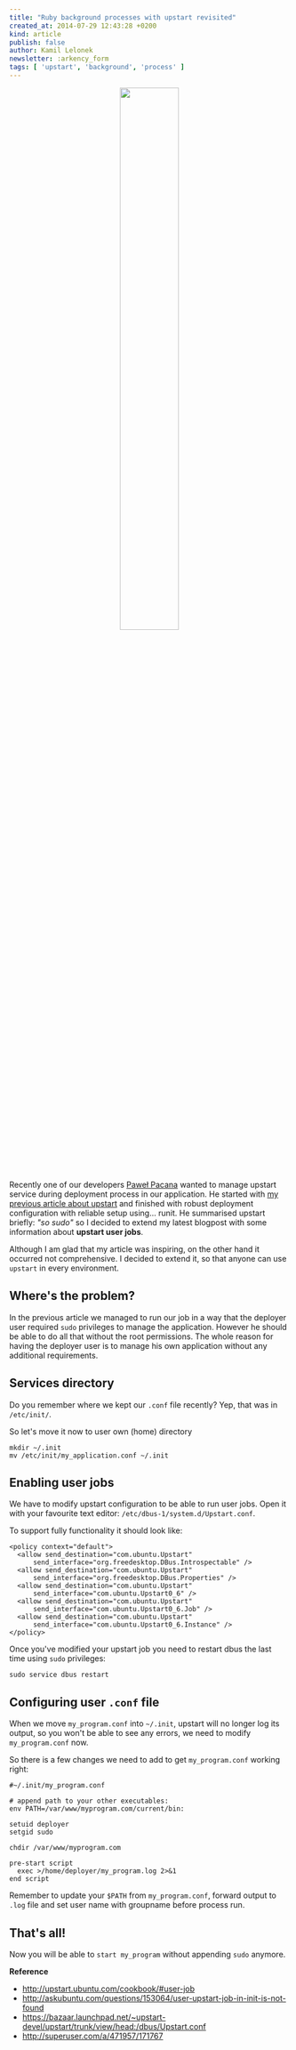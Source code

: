 ```yaml
---
title: "Ruby background processes with upstart revisited"
created_at: 2014-07-29 12:43:28 +0200
kind: article
publish: false
author: Kamil Lelonek
newsletter: :arkency_form
tags: [ 'upstart', 'background', 'process' ]
---
```


<p>
  <figure align="center">
    <img src="http://upstart.ubuntu.com/img/upstart80.png" width="50%">
  </figure>
</p>

Recently one of our developers [Paweł Pacana](https://twitter.com/pawelpacana) wanted to manage upstart service during deployment process in our application. He started with [my previous article about upstart](http://blog.arkency.com/2014/06/create-run-and-manage-your-background-processes-with-upstart/) and finished with robust deployment configuration with reliable setup using... runit. He summarised upstart briefly: *"so sudo"* so I decided to extend my latest blogpost with some information about **upstart user jobs**.

<!-- more -->

Although I am glad that my article was inspiring, on the other hand it occurred not comprehensive. I decided to extend it, so that anyone can use `upstart` in every environment.

## Where's the problem?

In the previous article we managed to run our job in a way that the deployer user required `sudo` privileges to manage the application. However he should be able to do all that without the root permissions. The whole reason for having the deployer user is to manage his own application without any additional requirements.

## Services directory

Do you remember where we kept our `.conf` file recently? Yep, that was in `/etc/init/`.

So let's move it now to user own (home) directory

```
mkdir ~/.init
mv /etc/init/my_application.conf ~/.init
```

## Enabling user jobs

We have to modify upstart configuration to be able to run user jobs. Open it with your favourite text editor: `/etc/dbus-1/system.d/Upstart.conf`.

To support fully functionality it should look like:

```
<policy context="default">
  <allow send_destination="com.ubuntu.Upstart"
      send_interface="org.freedesktop.DBus.Introspectable" />
  <allow send_destination="com.ubuntu.Upstart"
      send_interface="org.freedesktop.DBus.Properties" />
  <allow send_destination="com.ubuntu.Upstart"
      send_interface="com.ubuntu.Upstart0_6" />
  <allow send_destination="com.ubuntu.Upstart"
      send_interface="com.ubuntu.Upstart0_6.Job" />
  <allow send_destination="com.ubuntu.Upstart"
      send_interface="com.ubuntu.Upstart0_6.Instance" />
</policy>
```

Once you've modified your upstart job you need to restart dbus the last time using `sudo` privileges:

```
sudo service dbus restart
```

## Configuring user `.conf` file

When we move `my_program.conf` into `~/.init`, upstart will no longer log its output, so you won't be able to see any errors, we need to modify `my_program.conf` now.

So there is a few changes we need to add to get `my_program.conf` working right:

```
#~/.init/my_program.conf

# append path to your other executables:
env PATH=/var/www/myprogram.com/current/bin:

setuid deployer
setgid sudo

chdir /var/www/myprogram.com

pre-start script
  exec >/home/deployer/my_program.log 2>&1
end script
```

Remember to update your `$PATH` from `my_program.conf`, forward output to `.log` file and set user name with groupname before process run.

## That's all!

Now you will be able to `start my_program` without appending `sudo` anymore.

**Reference**

- http://upstart.ubuntu.com/cookbook/#user-job
- http://askubuntu.com/questions/153064/user-upstart-job-in-init-is-not-found
- https://bazaar.launchpad.net/~upstart-devel/upstart/trunk/view/head:/dbus/Upstart.conf
- http://superuser.com/a/471957/171767